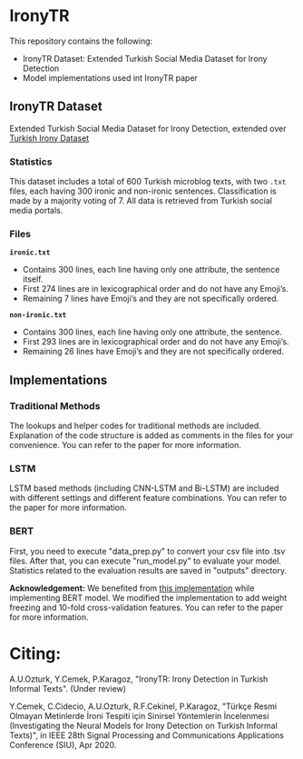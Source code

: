 # IronyTR

This repository contains the following:

* IronyTR Dataset: Extended Turkish Social Media Dataset for Irony Detection
* Model implementations used int IronyTR paper

## IronyTR Dataset
Extended Turkish Social Media Dataset for Irony Detection, extended over [Turkish Irony Dataset](https://github.com/teghub/Turkish-Irony-Dataset)

### Statistics
This dataset includes a total of 600 Turkish microblog texts, with two `.txt` files, each having 300 ironic and non-ironic sentences. Classification is made by a majority voting of 7. All data is retrieved from Turkish social media portals. 

### Files
**`ironic.txt`**
* Contains 300 lines, each line having only one attribute, the sentence itself.
* First 274 lines are in lexicographical order and do not have any Emoji’s.
* Remaining 7 lines have Emoji’s and they are not specifically ordered.

**`non-ironic.txt`**
* Contains 300 lines, each line having only one attribute, the sentence.
* First 293 lines are in lexicographical order and do not have any Emoji’s.
* Remaining 26 lines have Emoji’s and they are not specifically ordered.

## Implementations

### Traditional Methods
The lookups and helper codes for traditional methods are included. Explanation of the code structure is added as comments in the files for your convenience. You can refer to the paper for more information.

### LSTM
LSTM based methods (including CNN-LSTM and Bi-LSTM) are included with different settings and different feature combinations. You can refer to the paper for more information.

### BERT
First, you need to execute "data_prep.py" to convert your csv file into .tsv files. After that, you can execute "run_model.py" to evaluate your model. Statistics related to the evaluation results are saved in "outputs" directory. 

**Acknowledgement:** We benefited from [this implementation](https://github.com/ThilinaRajapakse/pytorch-transformers-classification) while implementing BERT model. We modified the implementation to add weight freezing and 10-fold cross-validation features. You can refer to the paper for more information.

# Citing: 

A.U.Ozturk, Y.Cemek, P.Karagoz, "IronyTR: Irony Detection in Turkish Informal Texts". (Under review)

Y.Cemek, C.Cidecio, A.U.Ozturk, R.F.Cekinel, P.Karagoz, "Türkçe Resmi Olmayan Metinlerde İroni Tespiti için Sinirsel Yöntemlerin İncelenmesi (Investigating the Neural Models for Irony Detection on Turkish Informal Texts)",  in IEEE 28th Signal Processing and Communications Applications Conference (SIU), Apr 2020.
